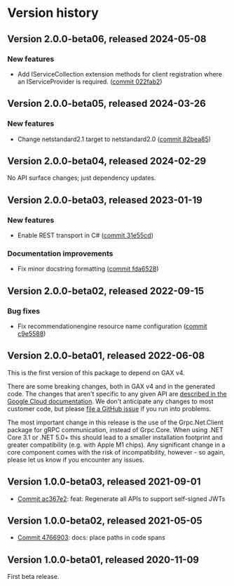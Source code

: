 # Version history

## Version 2.0.0-beta06, released 2024-05-08

### New features

- Add IServiceCollection extension methods for client registration where an IServiceProvider is required. ([commit 022fab2](https://github.com/googleapis/google-cloud-dotnet/commit/022fab203f28fb9c608972af7f8b83f571ae5694))

## Version 2.0.0-beta05, released 2024-03-26

### New features

- Change netstandard2.1 target to netstandard2.0 ([commit 82bea85](https://github.com/googleapis/google-cloud-dotnet/commit/82bea850661975b9750ac30753528cc9d2e05240))

## Version 2.0.0-beta04, released 2024-02-29

No API surface changes; just dependency updates.

## Version 2.0.0-beta03, released 2023-01-19

### New features

- Enable REST transport in C# ([commit 31e55cd](https://github.com/googleapis/google-cloud-dotnet/commit/31e55cdbafe12bfae68e28a75a1b75ceb445684f))

### Documentation improvements

- Fix minor docstring formatting ([commit fda6528](https://github.com/googleapis/google-cloud-dotnet/commit/fda6528eb5dfdfa5b99238fd21a85ec660efde14))

## Version 2.0.0-beta02, released 2022-09-15

### Bug fixes

- Fix recommendationengine resource name configuration ([commit c9e5588](https://github.com/googleapis/google-cloud-dotnet/commit/c9e558821f1b2f9451015cb3cf34142f2ae95d1d))

## Version 2.0.0-beta01, released 2022-06-08

This is the first version of this package to depend on GAX v4.

There are some breaking changes, both in GAX v4 and in the generated
code. The changes that aren't specific to any given API are [described in the Google Cloud
documentation](https://cloud.google.com/dotnet/docs/reference/help/breaking-gax4).
We don't anticipate any changes to most customer code, but please [file a
GitHub issue](https://github.com/googleapis/google-cloud-dotnet/issues/new/choose)
if you run into problems.

The most important change in this release is the use of the Grpc.Net.Client package
for gRPC communication, instead of Grpc.Core. When using .NET Core 3.1 or .NET 5.0+
this should lead to a smaller installation footprint and greater compatibility (e.g.
with Apple M1 chips). Any significant change in a core component comes with the risk
of incompatibility, however - so again, please let us know if you encounter any
issues.


## Version 1.0.0-beta03, released 2021-09-01

- [Commit ac367e2](https://github.com/googleapis/google-cloud-dotnet/commit/ac367e2): feat: Regenerate all APIs to support self-signed JWTs

## Version 1.0.0-beta02, released 2021-05-05

- [Commit 4766903](https://github.com/googleapis/google-cloud-dotnet/commit/4766903): docs: place paths in code spans

## Version 1.0.0-beta01, released 2020-11-09

First beta release.
